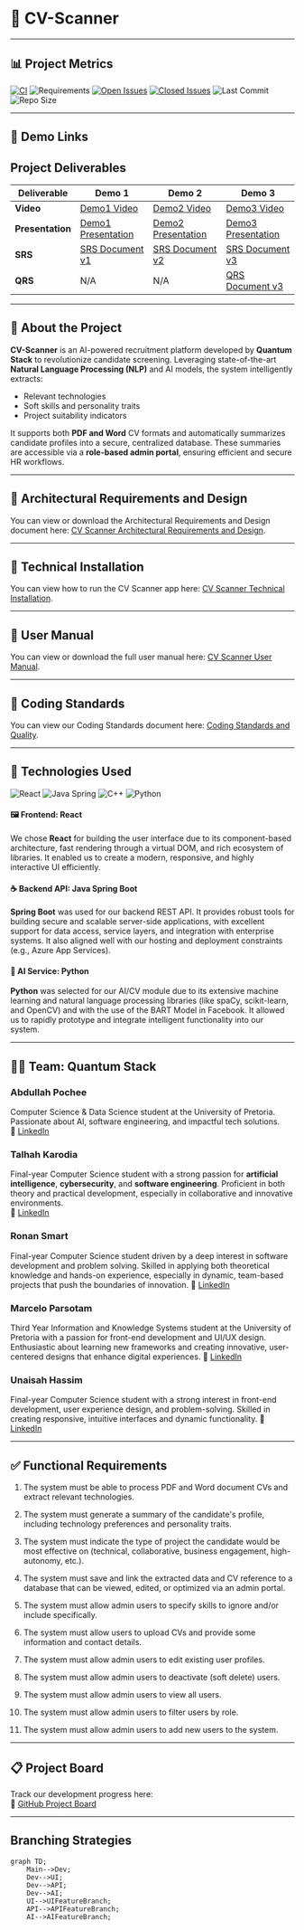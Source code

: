 # 📄 CV-Scanner
---

## 📊 Project Metrics

[![CI](https://github.com/COS301-SE-2025/CV-Scanner/actions/workflows/CICD.yml/badge.svg)](https://github.com/COS301-SE-2025/CV-Scanner/actions/workflows/CICD.yml)
![Requirements](https://img.shields.io/badge/requirements-satisfied-brightgreen)
[![Open Issues](https://img.shields.io/github/issues/COS301-SE-2025/CV-Scanner)](https://github.com/COS301-SE-2025/CV-Scanner/issues)
[![Closed Issues](https://img.shields.io/github/issues-closed/COS301-SE-2025/CV-Scanner)](https://github.com/COS301-SE-2025/CV-Scanner/issues?q=is%3Aissue+is%3Aclosed)
![Last Commit](https://img.shields.io/github/last-commit/COS301-SE-2025/CV-Scanner)
![Repo Size](https://img.shields.io/github/repo-size/COS301-SE-2025/CV-Scanner)

---

## 🔗 Demo Links

## Project Deliverables

| Deliverable   | Demo 1 | Demo 2 | Demo 3 |
|---------------|--------|--------|--------|
| **Video**     | [Demo1 Video](https://drive.google.com/file/d/1BtbS0klLEC0HWkYhbL0k7NyrCFnGpLrS/view?usp=sharing) | [Demo2 Video](https://drive.google.com/file/d/1AOb6-VEAaabk0FddT4uh2BHFEV9V2qOl/view?usp=sharing) | [Demo3 Video](https://drive.google.com/file/d/1ic8ZmDxMWeutkKNAmTZpGo3npDnTKvbE/view?usp=sharing) |
| **Presentation** | [Demo1 Presentation](https://docs.google.com/presentation/d/1O4b6erR0Uo78WA-xSwWJO_uA2eCvOgGE/edit?usp=sharing&ouid=117709380918548409880&rtpof=true&sd=true) | [Demo2 Presentation](https://docs.google.com/presentation/d/1MdmJ69tKmyojZ8U0JkynMiWDhxMw-9lg/edit?usp=sharing&ouid=117709380918548409880&rtpof=true&sd=true) | [Demo3 Presentation](https://docs.google.com/presentation/d/10JxtIDU4nSvzN5WZbKMFnui-oT29cxBB/edit?usp=sharing&ouid=117709380918548409880&rtpof=true&sd=true) |
| **SRS**       | [SRS Document v1](https://drive.google.com/file/d/1AruNcFe2mI8f6CEjC8__o1PSpbJJFRpj/view?usp=sharing) | [SRS Document v2](https://drive.google.com/file/d/1iAMg_G9gcY91X5osYbNA5--qdqwbtcWq/view?usp=sharing) | [SRS Document v3](https://drive.google.com/file/d/1nQLy8jcEQjPSFBNH9JaHW6LOXndfNdvT/view?usp=sharing) |
| **QRS** | N/A | N/A | [QRS Document v3](https://drive.google.com/file/d/1S5L43vqvFdNAobK-nL1oQAtp6S5Aj8Ql/view?usp=sharing) |

---

## 🧠 About the Project

**CV-Scanner** is an AI-powered recruitment platform developed by **Quantum Stack** to revolutionize candidate screening. Leveraging state-of-the-art **Natural Language Processing (NLP)** and AI models, the system intelligently extracts:
- Relevant technologies
- Soft skills and personality traits
- Project suitability indicators

It supports both **PDF and Word** CV formats and automatically summarizes candidate profiles into a secure, centralized database. These summaries are accessible via a **role-based admin portal**, ensuring efficient and secure HR workflows.

---

## 📄 Architectural Requirements and Design

You can view or download the Architectural Requirements and Design document here:
[CV Scanner Architectural Requirements and Design](https://drive.google.com/file/d/1VhFjvYFYU73nHl929ZE86LR9yMAGkc_y/view?usp=sharing).

---

## 📄 Technical Installation

You can view how to run the CV Scanner app here:  [CV Scanner Technical Installation](https://drive.google.com/file/d/1GQ_1FtPZSQDWn0eyabKHLnrVWuyNj2ny/view?usp=sharing).

---

## 📄 User Manual

You can view or download the full user manual here:  [CV Scanner User Manual](https://drive.google.com/file/d/1Drewau_SXiIGcay2EIxx9il7a3aqcbnF/view?usp=sharing).

---

## 📑 Coding Standards

You can view our Coding Standards document here: [Coding Standards and Quality](https://drive.google.com/file/d/1K0bpz-3rYhGe7H2q1EAscawLXG1Lyj6L/view?usp=sharing).

---

## 🚀 Technologies Used

![React](https://img.shields.io/badge/Frontend-React-61DAFB?logo=react&logoColor=white)
![Java Spring](https://img.shields.io/badge/Backend-Java_Spring-6DB33F?logo=spring&logoColor=white)
![C++](https://img.shields.io/badge/Engine-C++-00599C?logo=c%2B%2B&logoColor=white)
![Python](https://img.shields.io/badge/AI-Python-3776AB?logo=python&logoColor=white)

#### 🖼️ Frontend: React
We chose **React** for building the user interface due to its component-based architecture, fast rendering through a virtual DOM, and rich ecosystem of libraries. It enabled us to create a modern, responsive, and highly interactive UI efficiently.

#### ☕ Backend API: Java Spring Boot
**Spring Boot** was used for our backend REST API. It provides robust tools for building secure and scalable server-side applications, with excellent support for data access, service layers, and integration with enterprise systems. It also aligned well with our hosting and deployment constraints (e.g., Azure App Services).

#### 🧠 AI Service: Python
**Python** was selected for our AI/CV module due to its extensive machine learning and natural language processing libraries (like spaCy, scikit-learn, and OpenCV) and with the use of the BART Model in Facebook. It allowed us to rapidly prototype and integrate intelligent functionality into our system.


---
## 👨‍💻 Team: Quantum Stack

### Abdullah Pochee  
Computer Science & Data Science student at the University of Pretoria. Passionate about AI, software engineering, and impactful tech solutions.  
🔗 [LinkedIn](https://www.linkedin.com/in/abdullah-pochee-73a916175/)

### Talhah Karodia  
Final-year Computer Science student with a strong passion for **artificial intelligence**, **cybersecurity**, and **software engineering**. Proficient in both theory and practical development, especially in collaborative and innovative environments.  
🔗 [LinkedIn](https://www.linkedin.com/in/talhah-karodia-752657246/)

### Ronan Smart
Final-year Computer Science student driven by a deep interest in software development and problem solving. Skilled in applying both theoretical knowledge and hands-on experience, especially in dynamic, team-based projects that push the boundaries of innovation.
🔗 [LinkedIn](https://www.linkedin.com/in/ronan-smart-361619353/)

### Marcelo Parsotam
Third Year Information and Knowledge Systems student at the University of Pretoria with a passion for front-end development and UI/UX design. Enthusiastic about learning new frameworks and creating innovative, user-centered designs that enhance digital experiences.
🔗 [LinkedIn](https://www.linkedin.com/in/marcelo-parsotam-5965bb355/)

### Unaisah Hassim
Final-year Computer Science student with a strong interest in front-end development, user experience design, and problem-solving. Skilled in creating responsive, intuitive interfaces and dynamic functionality.
🔗 [LinkedIn](https://www.linkedin.com/in/unaisah-hassim-51ab14354/)

---

## ✅ Functional Requirements

1. The system must be able to process PDF and Word document CVs and extract relevant
technologies.

2. The system must generate a summary of the candidate's profile, including technology preferences
and personality traits.

3. The system must indicate the type of project the candidate would be most effective on (technical,
collaborative, business engagement, high-autonomy, etc.).

4. The system must save and link the extracted data and CV reference to a database that can be
viewed, edited, or optimized via an admin portal.

5. The system must allow admin users to specify skills to ignore and/or include specifically.

6. The system must allow users to upload CVs and provide some information and contact details.

7. The system must allow admin users to edit existing user profiles.

8. The system must allow admin users to deactivate (soft delete) users.

9. The system must allow admin users to view all users.

10. The system must allow admin users to filter users by role.

11. The system must allow admin users to add new users to the system.

---

## 📋 Project Board  
Track our development progress here:  
🔗 [GitHub Project Board](https://github.com/orgs/COS301-SE-2025/projects/110/views/1)

---

## Branching Strategies

```mermaid
graph TD;
    Main-->Dev;
    Dev-->UI;
    Dev-->API;
    Dev-->AI;
    UI-->UIFeatureBranch;
    API-->APIFeatureBranch;
    AI-->AIFeatureBranch;
```
